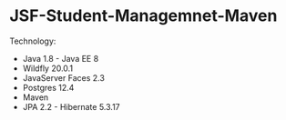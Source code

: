 # JSF-Student-Managemnet-Maven
Technology:
- Java 1.8 - Java EE 8
- Wildfly 20.0.1
- JavaServer Faces 2.3
- Postgres 12.4
- Maven
- JPA 2.2 - Hibernate 5.3.17
